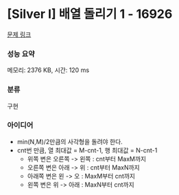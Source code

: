 # [Silver I] 배열 돌리기 1 - 16926 

[문제 링크](https://www.acmicpc.net/problem/16926) 

### 성능 요약

메모리: 2376 KB, 시간: 120 ms

### 분류

구현

### 아이디어

- min(N,M)/2만큼의 사각형을 돌려야 한다.
- cnt번 만큼, 열 최대값 = M-cnt-1, 행 최대값 = N-cnt-1 
   - 위쪽 변은 오른쪽 -> 왼쪽 : cnt부터 MaxM까지
   - 오른쪽 변은 아래 -> 위 : cnt부터 MaxN까지
   - 아래쪽 변은 왼 -> 오 : MaxM부터 cnt까지
   - 왼쪽 변은 위 -> 아래 : MaxN부터 cnt까지

